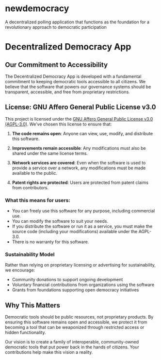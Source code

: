 # newdemocracy
A decentralized polling application that functions as the foundation for a revolutionary approach to democratic participation

# Decentralized Democracy App

## Our Commitment to Accessibility

The Decentralized Democracy App is developed with a fundamental commitment to keeping democratic tools accessible to all citizens. We believe that the software that powers our governance systems should be transparent, accessible, and free from proprietary restrictions.

## License: GNU Affero General Public License v3.0

This project is licensed under the [GNU Affero General Public License v3.0 (AGPL-3.0)](LICENSE). We've chosen this license to ensure that:

1. **The code remains open**: Anyone can view, use, modify, and distribute this software.

2. **Improvements remain accessible**: Any modifications must also be shared under the same license terms.

3. **Network services are covered**: Even when the software is used to provide a service over a network, any modifications must be made available to the public.

4. **Patent rights are protected**: Users are protected from patent claims from contributors.

### What this means for users:

- You can freely use this software for any purpose, including commercial use.
- You can modify the software to suit your needs.
- If you distribute the software or run it as a service, you must make the source code (including your modifications) available under the AGPL-3.0.
- There is no warranty for this software.

### Sustainability Model

Rather than relying on proprietary licensing or advertising for sustainability, we encourage:

- Community donations to support ongoing development
- Voluntary financial contributions from organizations using the software
- Grants from foundations supporting open democracy initiatives

## Why This Matters

Democratic tools should be public resources, not proprietary products. By ensuring this software remains open and accessible, we protect it from becoming a tool that can be weaponized through restricted access or hidden functionality.

Our vision is to create a family of interoperable, community-owned democratic tools that put power back in the hands of citizens. Your contributions help make this vision a reality.
